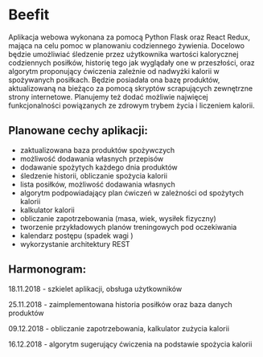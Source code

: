 # Beefit
Aplikacja webowa wykonana za pomocą Python Flask oraz React Redux, mająca na celu pomoc w planowaniu codziennego żywienia. Docelowo będzie umożliwiać śledzenie przez użytkownika wartości kalorycznej codziennych posiłków, historię tego jak wyglądały one w przeszłości, oraz algorytm proponujący ćwiczenia zależnie od nadwyżki kalorii w spożywanych posiłkach.
Będzie posiadała ona bazę produktów, aktualizowaną na bieżąco za pomocą skryptów scrapujących zewnętrzne strony internetowe. Planujemy też dodać możliwie najwięcej funkcjonalności powiązanych ze zdrowym trybem życia i liczeniem kalorii.

## Planowane cechy aplikacji:
+ zaktualizowana baza produktów spożywczych
+ możliwość dodawania własnych przepisów
+ dodawanie spożytych każdego dnia produktów
+ śledzenie historii, obliczanie spożycia kalorii
+ lista posiłków, możliwość dodawania własnych
+ algorytm podpowiadający plan ćwiczeń w zależności od spożytych kalorii
+ kalkulator kalorii
+ obliczanie zapotrzebowania (masa, wiek, wysiłek fizyczny)
+ tworzenie przykładowych planów treningowych pod oczekiwania
+ kalendarz postępu (spadek wagi )
+ wykorzystanie architektury REST

## Harmonogram: 

18.11.2018 - szkielet aplikacji, obsługa użytkowników

25.11.2018 - zaimplementowana historia posiłków oraz baza danych produktów

09.12.2018 - obliczanie zapotrzebowania, kalkulator zużycia kalorii

16.12.2018 - algorytm sugerujący ćwiczenia na podstawie spożycia kalorii
